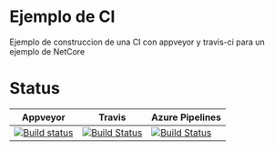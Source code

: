 # Ejemplo de CI

Ejemplo de construccion de una CI con appveyor y travis-ci para un ejemplo de NetCore

# Status

|Appveyor|Travis|Azure Pipelines|
|--------|------|---------------|
|[![Build status](https://ci.appveyor.com/api/projects/status/ru7pkg7sr6aobqf7/branch/netcore?svg=true)](https://ci.appveyor.com/project/kabestrus/workshop-riojadotnet/branch/netcore)|[![Build Status](https://travis-ci.org/JorTurFer/Workshop_RiojaDotNet.svg?branch=NetCore)](https://travis-ci.org/JorTurFer/Workshop_RiojaDotNet)|[![Build Status](https://dev.azure.com/JorTurFer/Workshop_RiojaDotNet/_apis/build/status/JorTurFer.Workshop_RiojaDotNet?branchName=NetCore)](https://dev.azure.com/JorTurFer/Workshop_RiojaDotNet/_build/latest?definitionId=6&branchName=NetCore)|


